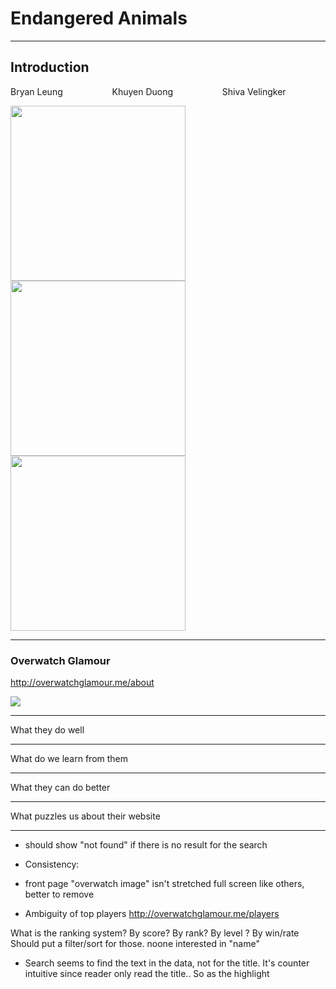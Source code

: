 # Endangered Animals 


---

## Introduction

Bryan Leung &nbsp;&nbsp;&nbsp;&nbsp;&nbsp;&nbsp;&nbsp;&nbsp;&nbsp;&nbsp;&nbsp;&nbsp;&nbsp;&nbsp;&nbsp;&nbsp;&nbsp;&nbsp; Khuyen Duong &nbsp;&nbsp;&nbsp;&nbsp;&nbsp;&nbsp;&nbsp;&nbsp;&nbsp;&nbsp;&nbsp;&nbsp;&nbsp;&nbsp;&nbsp;&nbsp;&nbsp;&nbsp; Shiva Velingker

<img src="https://i.imgur.com/UXXs4fY.jpg" width="280" height="280"> <img src="https://i.imgur.com/y35uhcL.jpg" width="280" height="280">
 <img src="https://i.imgur.com/sfK63Ow.jpg" width="280" height="280">



---

### Overwatch Glamour

http://overwatchglamour.me/about

![](https://i.imgur.com/sjDHqIA.jpg)

---

What they do well


---

What do we learn from them

---

What they can do better

---

What puzzles us about their website

---

- should show "not found" if there is no result for the search

- Consistency:
- front page "overwatch image" isn't stretched full screen like others, better to remove

- Ambiguity of top players
http://overwatchglamour.me/players

What is the ranking system? By score? By rank? By level ? By win/rate
Should put a filter/sort for those. noone interested in "name"

- Search seems to find the text in the data, not for the title. It's counter intuitive since reader only read the title.. So as the highlight 